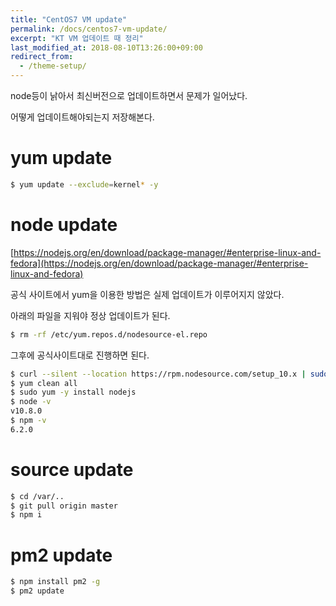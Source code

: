 ```yaml
---
title: "CentOS7 VM update"
permalink: /docs/centos7-vm-update/
excerpt: "KT VM 업데이트 때 정리"
last_modified_at: 2018-08-10T13:26:00+09:00
redirect_from:
  - /theme-setup/
---
```


node등이 낡아서 최신버전으로 업데이트하면서 문제가 일어났다.

어떻게 업데이트해야되는지 저장해본다.

# yum update

```bash
$ yum update --exclude=kernel* -y
```

# node update

[https://nodejs.org/en/download/package-manager/#enterprise-linux-and-fedora](https://nodejs.org/en/download/package-manager/#enterprise-linux-and-fedora)

공식 사이트에서 yum을 이용한 방법은 실제 업데이트가 이루어지지 않았다.

아래의 파일을 지워야 정상 업데이트가 된다. 

```bash
$ rm -rf /etc/yum.repos.d/nodesource-el.repo
```

그후에 공식사이트대로 진행하면 된다.

```bash
$ curl --silent --location https://rpm.nodesource.com/setup_10.x | sudo bash -
$ yum clean all
$ sudo yum -y install nodejs
$ node -v
v10.8.0
$ npm -v
6.2.0
```

# source update

```bash
$ cd /var/..
$ git pull origin master
$ npm i
```

# pm2 update

```bash
$ npm install pm2 -g
$ pm2 update

```